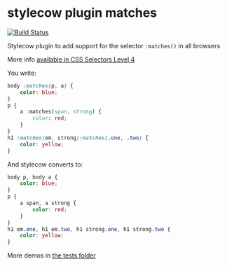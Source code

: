 stylecow plugin matches
=======================

[![Build Status](https://travis-ci.org/stylecow/stylecow-plugin-matches.svg)](https://travis-ci.org/stylecow/stylecow-plugin-matches)

Stylecow plugin to add support for the selector `:matches()` in all browsers

More info [available in CSS Selectors Level 4](http://www.w3.org/TR/2011/WD-selectors4-20110929/#matches)

You write:

```css
body :matches(p, a) {
	color: blue;
}
p {
	a :matches(span, strong) {
		color: red;
	}
}
h1 :matches(em, strong):matches(.one, .two) {
	color: yellow;
}
```

And stylecow converts to:

```css
body p, body a {
	color: blue;
}
p {
	a span, a strong {
		color: red;
	}
}
h1 em.one, h1 em.two, h1 strong.one, h1 strong.two {
	color: yellow;
}
```

More demos in [the tests folder](https://github.com/stylecow/stylecow-plugin-import/tree/master/tests/cases)
